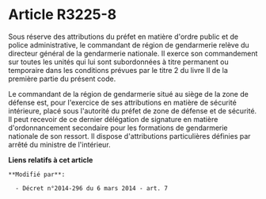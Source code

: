 # Article R3225-8

Sous réserve des attributions du préfet en matière d'ordre public et de police administrative, le commandant de région de
gendarmerie relève du directeur général de la gendarmerie nationale. Il exerce son commandement sur toutes les unités qui lui
sont subordonnées à titre permanent ou temporaire dans les conditions prévues par le titre 2 du livre II de la première
partie du présent code.

Le commandant de la région de gendarmerie situé au siège de la zone de défense est, pour l'exercice de ses attributions en
matière de sécurité intérieure, placé sous l'autorité du préfet de zone de défense et de sécurité. Il peut recevoir de ce
dernier délégation de signature en matière d'ordonnancement secondaire pour les formations de gendarmerie nationale de son
ressort. Il dispose d'attributions particulières définies par arrêté du ministre de l'intérieur.

**Liens relatifs à cet article**

	**Modifié par**:

	  - Décret n°2014-296 du 6 mars 2014 - art. 7
